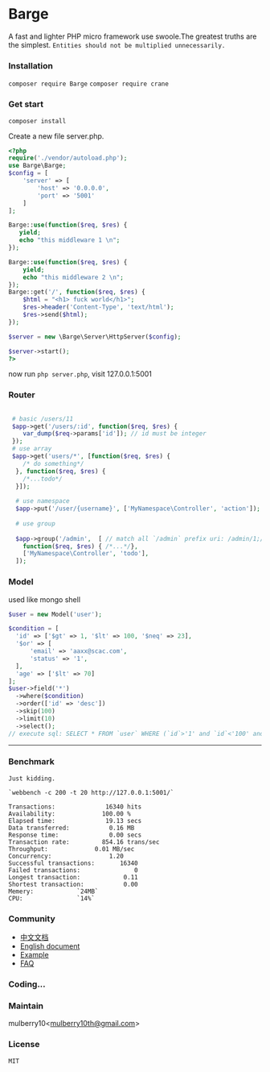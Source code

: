 # Barge

A fast and lighter PHP micro framework use swoole.The greatest truths are the simplest.
 `Entities should not be multiplied unnecessarily.`

### Installation
`composer require Barge`
`composer require crane`
### Get start

`composer install` 

Create a new file server.php.

```php
<?php
require('./vendor/autoload.php');
use Barge\Barge;
$config = [
    'server' => [
        'host' => '0.0.0.0',
        'port' => '5001'
    ]
];

Barge::use(function($req, $res) {
   yield;
   echo "this middleware 1 \n";
});

Barge::use(function($req, $res) {
    yield;
    echo "this middleware 2 \n";
});
Barge::get('/', function($req, $res) {
    $html = "<h1> fuck world</h1>";
    $res->header('Content-Type', 'text/html');
    $res->send($html);
});

$server = new \Barge\Server\HttpServer($config);

$server->start();
?>
```
now run `php server.php`, visit 127.0.0.1:5001

### Router

```php

 # basic /users/11
 $app->get('/users/:id', function($req, $res) {
    var_dump($req->params['id']); // id must be integer
 });
 # use array
 $app->get('users/*', [function($req, $res) {
    /* do something*/
  }, function($req, $res) {
    /*...todo*/
  }]);
 
  # use namespace
  $app->put('/user/{username}', ['MyNamespace\Controller', 'action']);
  
  # use group
  
  $app->group('/admin',  [ // match all `/admin` prefix uri: /admin/1;/admin/user/1
    function($req, $res) { /*...*/},
    ['MyNamespace\Controller', 'todo'],
  ]);
 ```
 
### Model
 
 used like mongo shell
 
  ```php
  $user = new Model('user');

$condition = [
    'id' => ['$gt' => 1, '$lt' => 100, '$neq' => 23],
    '$or' => [
        'email' => 'aaxx@scac.com',
        'status' => '1',
    ],
    'age' => ['$lt' => 70]
];
  $user->field('*')
    ->where($condition)
    ->order(['id' => 'desc'])
    ->skip(100)
    ->limit(10)
    ->select();
// execute sql: SELECT * FROM `user` WHERE (`id`>'1' and `id`<'100' and `id`!='23') or (`email`='aaxx@scac.com' and `status`='1') and (`age`<'70') ORDER BY `id` DESC limit 10 offset 100;

   ```
-------

### Benchmark
    
    Just kidding.
     
    `webbench -c 200 -t 20 http://127.0.0.1:5001/`
   >
    Transactions:		       16340 hits
    Availability:		      100.00 %
    Elapsed time:		       19.13 secs
    Data transferred:	        0.16 MB
    Response time:		        0.00 secs
    Transaction rate:	      854.16 trans/sec
    Throughput:		        0.01 MB/sec
    Concurrency:		        1.20
    Successful transactions:       16340
    Failed transactions:	           0
    Longest transaction:	        0.11
    Shortest transaction:	        0.00
    Memery:		       `24MB`
    CPU:		       `14%`



### Community

 - [中文文档]()
 - [English document]()
 - [Example]()
 - [FAQ](https://github.com/shipmen/Barge/issues)
 
### Coding...

### Maintain

mulberry10<[mulberry10th@gmail.com]()>

### License
    MIT
